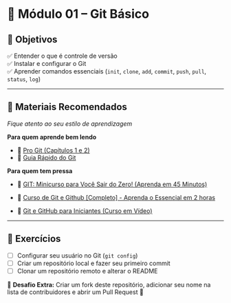 # 📘 Módulo 01 – Git Básico

## 🎯 Objetivos
✅ Entender o que é controle de versão  
✅ Instalar e configurar o Git  
✅ Aprender comandos essenciais (`init`, `clone`, `add`, `commit`, `push`, `pull`, `status`, `log`)  

---

## 📖 Materiais Recomendados

*Fique atento ao seu estilo de aprendizagem*

**Para quem aprende bem lendo**
- 📄 [Pro Git (Capítulos 1 e 2)](https://git-scm.com/book/pt-br/v2)
- 📄 [Guia Rápido do Git](https://rogerdudler.github.io/git-guide/index.pt_BR.html)

**Para quem tem pressa**
- 🎥 [GIT: Minicurso para Você Sair do Zero! (Aprenda em 45 Minutos)](https://www.youtube.com/watch?v=ts-H3W1uLMM)
- 🎥 [Curso de Git e Github [Completo] - Aprenda o Essencial em 2 horas](https://www.youtube.com/watch?v=192HgwRgOYE)

- 🎥 [Git e GitHub para Iniciantes (Curso em Vídeo)](https://www.youtube.com/watch?v=UBAX-13g8OM)


---

## 📝 Exercícios

- [ ] Configurar seu usuário no Git (`git config`)  
- [ ] Criar um repositório local e fazer seu primeiro commit  
- [ ] Clonar um repositório remoto e alterar o README  

📌 **Desafio Extra:** Criar um fork deste repositório, adicionar seu nome na lista de contribuidores e abrir um Pull Request 🚀

